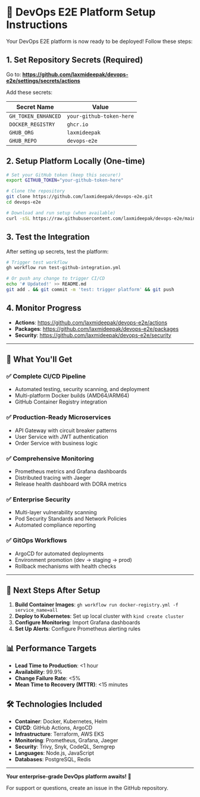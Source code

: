 # 🎯 DevOps E2E Platform Setup Instructions

Your DevOps E2E platform is now ready to be deployed! Follow these steps:

## 1. **Set Repository Secrets** (Required)

Go to: **https://github.com/laxmideepak/devops-e2e/settings/secrets/actions**

Add these secrets:

| Secret Name | Value |
|-------------|-------|
| `GH_TOKEN_ENHANCED` | `your-github-token-here` |
| `DOCKER_REGISTRY` | `ghcr.io` |
| `GHUB_ORG` | `laxmideepak` |
| `GHUB_REPO` | `devops-e2e` |

## 2. **Setup Platform Locally** (One-time)

```bash
# Set your GitHub token (keep this secure!)
export GITHUB_TOKEN="your-github-token-here"

# Clone the repository
git clone https://github.com/laxmideepak/devops-e2e.git
cd devops-e2e

# Download and run setup (when available)
curl -sSL https://raw.githubusercontent.com/laxmideepak/devops-e2e/main/scripts/github-integration-local.sh | bash
```

## 3. **Test the Integration**

After setting up secrets, test the platform:

```bash
# Trigger test workflow
gh workflow run test-github-integration.yml

# Or push any change to trigger CI/CD
echo '# Updated!' >> README.md
git add . && git commit -m 'test: trigger platform' && git push
```

## 4. **Monitor Progress**

- **Actions**: https://github.com/laxmideepak/devops-e2e/actions
- **Packages**: https://github.com/laxmideepak/devops-e2e/packages
- **Security**: https://github.com/laxmideepak/devops-e2e/security

---

## 🚀 What You'll Get

### ✅ **Complete CI/CD Pipeline**
- Automated testing, security scanning, and deployment
- Multi-platform Docker builds (AMD64/ARM64)
- GitHub Container Registry integration

### ✅ **Production-Ready Microservices**
- API Gateway with circuit breaker patterns
- User Service with JWT authentication
- Order Service with business logic

### ✅ **Comprehensive Monitoring**
- Prometheus metrics and Grafana dashboards
- Distributed tracing with Jaeger
- Release health dashboard with DORA metrics

### ✅ **Enterprise Security**
- Multi-layer vulnerability scanning
- Pod Security Standards and Network Policies
- Automated compliance reporting

### ✅ **GitOps Workflows**
- ArgoCD for automated deployments
- Environment promotion (dev → staging → prod)
- Rollback mechanisms with health checks

---

## 🔧 Next Steps After Setup

1. **Build Container Images**: `gh workflow run docker-registry.yml -f service_name=all`
2. **Deploy to Kubernetes**: Set up local cluster with `kind create cluster`
3. **Configure Monitoring**: Import Grafana dashboards
4. **Set Up Alerts**: Configure Prometheus alerting rules

## 📊 **Performance Targets**

- **Lead Time to Production**: <1 hour
- **Availability**: 99.9%
- **Change Failure Rate**: <5%
- **Mean Time to Recovery (MTTR)**: <15 minutes

## 🛠️ **Technologies Included**

- **Container**: Docker, Kubernetes, Helm
- **CI/CD**: GitHub Actions, ArgoCD
- **Infrastructure**: Terraform, AWS EKS
- **Monitoring**: Prometheus, Grafana, Jaeger
- **Security**: Trivy, Snyk, CodeQL, Semgrep
- **Languages**: Node.js, JavaScript
- **Databases**: PostgreSQL, Redis

---

**Your enterprise-grade DevOps platform awaits! 🎉**

For support or questions, create an issue in the GitHub repository. 